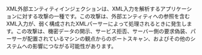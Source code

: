 
XML外部エンティティインジェクションは、XML入力を解析するアプリケーションに対する攻撃の一種です。この攻撃は、外部エンティティへの参照を含むXML入力が、弱く構成されたXMLパーサーによって処理されるときに発生します。この攻撃は、機密データの開示、サービス拒否、サーバー側の要求偽装、パーサーが配置されているマシンの観点からのポートスキャン、およびその他のシステムへの影響につながる可能性があります。
